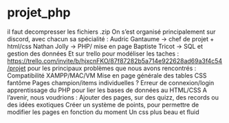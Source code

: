 # projet_php
il faut decompresser les fichiers .zip 
On s’est organisé principalement sur discord, avec chacun sa spécialité :
Audric Gantaume → chef de projet + html/css
Nathan Jolly → PHP/ mise en page
Baptiste Tricot → SQL et gestion des données
Et sur trello pour modéliser les taches : 
https://trello.com/invite/b/hjxcnFKO/87f87282b5a714e922628ad69a3f4c54/projet
pour les principaux problèmes que nous avons rencontrés : 
Compatibilité XAMPP/MAC/VM
Mise en page générale des tables 
CSS fantôme 
Pages champion/items individuelles ?
Erreur de connexion/login
apprentissage du PHP pour lier les bases de données au HTML/CSS
A l’avenir, nous voudrions :
Ajouter des pages, sur des quizz, des records ou des idées exotiques
Créer un système de points, pour permettre de modifier les pages en fonction du moment
Un css plus beau et fluid

